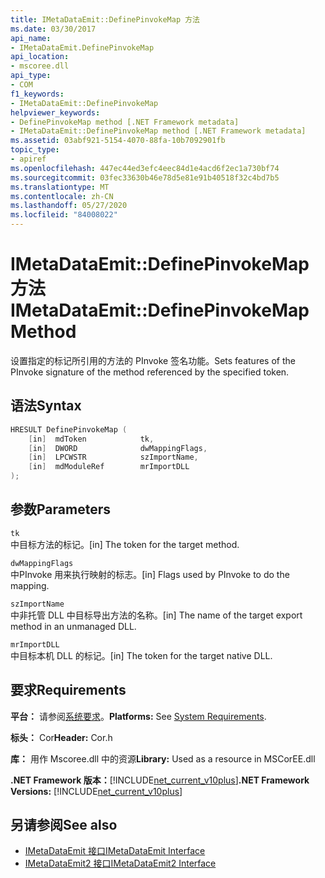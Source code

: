 ```yaml
---
title: IMetaDataEmit::DefinePinvokeMap 方法
ms.date: 03/30/2017
api_name:
- IMetaDataEmit.DefinePinvokeMap
api_location:
- mscoree.dll
api_type:
- COM
f1_keywords:
- IMetaDataEmit::DefinePinvokeMap
helpviewer_keywords:
- DefinePinvokeMap method [.NET Framework metadata]
- IMetaDataEmit::DefinePinvokeMap method [.NET Framework metadata]
ms.assetid: 03abf921-5154-4070-88fa-10b7092901fb
topic_type:
- apiref
ms.openlocfilehash: 447ec44ed3efc4eec84d1e4acd6f2ec1a730bf74
ms.sourcegitcommit: 03fec33630b46e78d5e81e91b40518f32c4bd7b5
ms.translationtype: MT
ms.contentlocale: zh-CN
ms.lasthandoff: 05/27/2020
ms.locfileid: "84008022"
---
```

# <a name="imetadataemitdefinepinvokemap-method"></a><span data-ttu-id="2c685-102">IMetaDataEmit::DefinePinvokeMap 方法</span><span class="sxs-lookup"><span data-stu-id="2c685-102">IMetaDataEmit::DefinePinvokeMap Method</span></span>
<span data-ttu-id="2c685-103">设置指定的标记所引用的方法的 PInvoke 签名功能。</span><span class="sxs-lookup"><span data-stu-id="2c685-103">Sets features of the PInvoke signature of the method referenced by the specified token.</span></span>  
  
## <a name="syntax"></a><span data-ttu-id="2c685-104">语法</span><span class="sxs-lookup"><span data-stu-id="2c685-104">Syntax</span></span>  
  
```cpp  
HRESULT DefinePinvokeMap (
    [in]  mdToken            tk,
    [in]  DWORD              dwMappingFlags,
    [in]  LPCWSTR            szImportName,
    [in]  mdModuleRef        mrImportDLL
);  
```  
  
## <a name="parameters"></a><span data-ttu-id="2c685-105">参数</span><span class="sxs-lookup"><span data-stu-id="2c685-105">Parameters</span></span>  
 `tk`  
 <span data-ttu-id="2c685-106">中目标方法的标记。</span><span class="sxs-lookup"><span data-stu-id="2c685-106">[in] The token for the target method.</span></span>  
  
 `dwMappingFlags`  
 <span data-ttu-id="2c685-107">中PInvoke 用来执行映射的标志。</span><span class="sxs-lookup"><span data-stu-id="2c685-107">[in] Flags used by PInvoke to do the mapping.</span></span>  
  
 `szImportName`  
 <span data-ttu-id="2c685-108">中非托管 DLL 中目标导出方法的名称。</span><span class="sxs-lookup"><span data-stu-id="2c685-108">[in] The name of the target export method in an unmanaged DLL.</span></span>  
  
 `mrImportDLL`  
 <span data-ttu-id="2c685-109">中目标本机 DLL 的标记。</span><span class="sxs-lookup"><span data-stu-id="2c685-109">[in] The token for the target native DLL.</span></span>  
  
## <a name="requirements"></a><span data-ttu-id="2c685-110">要求</span><span class="sxs-lookup"><span data-stu-id="2c685-110">Requirements</span></span>  
 <span data-ttu-id="2c685-111">**平台：** 请参阅[系统要求](../../get-started/system-requirements.md)。</span><span class="sxs-lookup"><span data-stu-id="2c685-111">**Platforms:** See [System Requirements](../../get-started/system-requirements.md).</span></span>  
  
 <span data-ttu-id="2c685-112">**标头：** Cor</span><span class="sxs-lookup"><span data-stu-id="2c685-112">**Header:** Cor.h</span></span>  
  
 <span data-ttu-id="2c685-113">**库：** 用作 Mscoree.dll 中的资源</span><span class="sxs-lookup"><span data-stu-id="2c685-113">**Library:** Used as a resource in MSCorEE.dll</span></span>  
  
 <span data-ttu-id="2c685-114">**.NET Framework 版本：**[!INCLUDE[net_current_v10plus](../../../../includes/net-current-v10plus-md.md)]</span><span class="sxs-lookup"><span data-stu-id="2c685-114">**.NET Framework Versions:** [!INCLUDE[net_current_v10plus](../../../../includes/net-current-v10plus-md.md)]</span></span>  
  
## <a name="see-also"></a><span data-ttu-id="2c685-115">另请参阅</span><span class="sxs-lookup"><span data-stu-id="2c685-115">See also</span></span>

- [<span data-ttu-id="2c685-116">IMetaDataEmit 接口</span><span class="sxs-lookup"><span data-stu-id="2c685-116">IMetaDataEmit Interface</span></span>](imetadataemit-interface.md)
- [<span data-ttu-id="2c685-117">IMetaDataEmit2 接口</span><span class="sxs-lookup"><span data-stu-id="2c685-117">IMetaDataEmit2 Interface</span></span>](imetadataemit2-interface.md)
